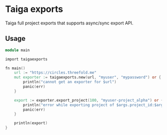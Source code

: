 # Taiga exports

Taiga full project exports that supports async/sync export API.


## Usage

```v
module main

import taigaexports

fn main()
	url := "https://circles.threefold.me"
	mut exporter := taigaexports.new(url, "myuser", "mypassword") or {
		println("cannot get an exporter for $url")
		panic(err)
	}

	export := exporter.export_project(100, "myuser-project_alpha") or {
		println("error while exporting project of $args.project_id:$args.project_slug")
		panic(err)
	}

	println(export)
}
```

